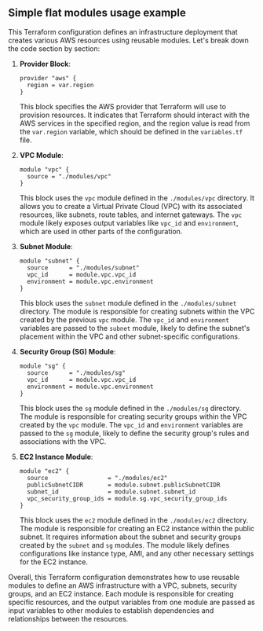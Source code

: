 ## Simple flat modules usage example

This Terraform configuration defines an infrastructure deployment that creates various AWS resources using reusable modules. Let's break down the code section by section:

1. **Provider Block**:
   ```
   provider "aws" {
     region = var.region
   }
   ```
   This block specifies the AWS provider that Terraform will use to provision resources. It indicates that Terraform should interact with the AWS services in the specified region, and the region value is read from the `var.region` variable, which should be defined in the `variables.tf` file.

2. **VPC Module**:
   ```
   module "vpc" {
     source = "./modules/vpc"
   }
   ```
   This block uses the `vpc` module defined in the `./modules/vpc` directory. It allows you to create a Virtual Private Cloud (VPC) with its associated resources, like subnets, route tables, and internet gateways. The `vpc` module likely exposes output variables like `vpc_id` and `environment`, which are used in other parts of the configuration.

3. **Subnet Module**:
   ```
   module "subnet" {
     source      = "./modules/subnet"
     vpc_id      = module.vpc.vpc_id
     environment = module.vpc.environment
   }
   ```
   This block uses the `subnet` module defined in the `./modules/subnet` directory. The module is responsible for creating subnets within the VPC created by the previous `vpc` module. The `vpc_id` and `environment` variables are passed to the `subnet` module, likely to define the subnet's placement within the VPC and other subnet-specific configurations.

4. **Security Group (SG) Module**:
   ```
   module "sg" {
     source      = "./modules/sg"
     vpc_id      = module.vpc.vpc_id
     environment = module.vpc.environment
   }
   ```
   This block uses the `sg` module defined in the `./modules/sg` directory. The module is responsible for creating security groups within the VPC created by the `vpc` module. The `vpc_id` and `environment` variables are passed to the `sg` module, likely to define the security group's rules and associations with the VPC.

5. **EC2 Instance Module**:
   ```
   module "ec2" {
     source                 = "./modules/ec2"
     publicSubnetCIDR       = module.subnet.publicSubnetCIDR
     subnet_id              = module.subnet.subnet_id
     vpc_security_group_ids = module.sg.vpc_security_group_ids
   }
   ```
   This block uses the `ec2` module defined in the `./modules/ec2` directory. The module is responsible for creating an EC2 instance within the public subnet. It requires information about the subnet and security groups created by the `subnet` and `sg` modules. The module likely defines configurations like instance type, AMI, and any other necessary settings for the EC2 instance.

Overall, this Terraform configuration demonstrates how to use reusable modules to define an AWS infrastructure with a VPC, subnets, security groups, and an EC2 instance. Each module is responsible for creating specific resources, and the output variables from one module are passed as input variables to other modules to establish dependencies and relationships between the resources.
